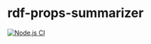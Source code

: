 # rdf-props-summarizer

[![Node.js CI](https://github.com/andrefs/rdf-props-summarizer/actions/workflows/test.yml/badge.svg)](https://github.com/andrefs/rdf-props-summarizer/actions/workflows/test.yml)
